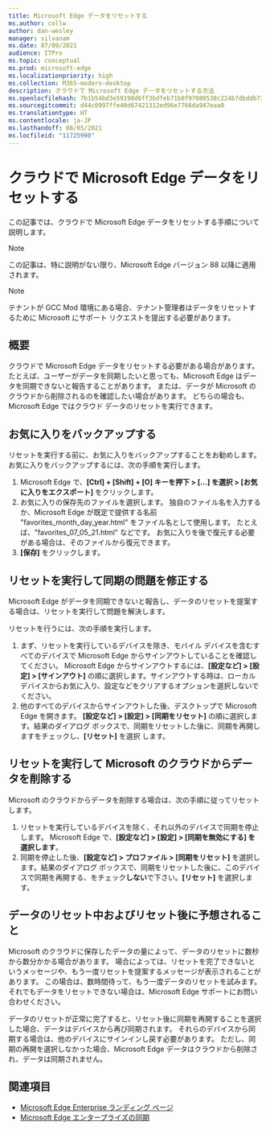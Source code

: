 ```yaml
---
title: Microsoft Edge データをリセットする
ms.author: collw
author: dan-wesley
manager: silvanam
ms.date: 07/09/2021
audience: ITPro
ms.topic: conceptual
ms.prod: microsoft-edge
ms.localizationpriority: high
ms.collection: M365-modern-desktop
description: クラウドで Microsoft Edge データをリセットする方法
ms.openlocfilehash: 7b1b54bd3e59190d6ff3bdfeb71b8f97080538c224b7dbddb73b9d11708706ac
ms.sourcegitcommit: d44c0997ffe40d67421312ed96e7766da947eaa0
ms.translationtype: HT
ms.contentlocale: ja-JP
ms.lasthandoff: 08/05/2021
ms.locfileid: "11725990"
---
```

# <a name="reset-microsoft-edge-data-in-the-cloud"></a>クラウドで Microsoft Edge データをリセットする

この記事では、クラウドで Microsoft Edge データをリセットする手順について説明します。

> [!NOTE]
> この記事は、特に説明がない限り、Microsoft Edge バージョン 88 以降に適用されます。

> [!NOTE]
> テナントが GCC Mod 環境にある場合、テナント管理者はデータをリセットするために Microsoft にサポート リクエストを提出する必要があります。

## <a name="overview"></a>概要

クラウドで Microsoft Edge データをリセットする必要がある場合があります。 たとえば、ユーザーがデータを同期したいと思っても、Microsoft Edge はデータを同期できないと報告することがあります。 または、データが Microsoft のクラウドから削除されるのを確認したい場合があります。 どちらの場合も、Microsoft Edge ではクラウド データのリセットを実行できます。

## <a name="back-up-your-favorites"></a>お気に入りをバックアップする

リセットを実行する前に、お気に入りをバックアップすることをお勧めします。 お気に入りをバックアップするには、次の手順を実行します。

1. Microsoft Edge で、**[Ctrl] + [Shift] + [O] キーを押下 > [...] を選択 > [お気に入りをエクスポート]** をクリックします。
2. お気に入りの保存先のファイルを選択します。 独自のファイル名を入力するか、Microsoft Edge が既定で提供する名前 "favorites_month_day_year.html" をファイル名として使用します。 たとえば、"favorites_07_05_21.html" などです。 お気に入りを後で復元する必要がある場合は、そのファイルから復元できます。
3. **[保存]** をクリックします。

## <a name="perform-a-reset-to-fix-a-synchronization-problem"></a>リセットを実行して同期の問題を修正する

Microsoft Edge がデータを同期できないと報告し、データのリセットを提案する場合は、リセットを実行して問題を解決します。

リセットを行うには、次の手順を実行します。

1. まず、リセットを実行しているデバイスを除き、モバイル デバイスを含むすべてのデバイスで Microsoft Edge からサインアウトしていることを確認してください。 Microsoft Edge からサインアウトするには、**[設定など] > [設定] > [サインアウト]** の順に選択します。サインアウトする時は、ローカル デバイスからお気に入り、設定などをクリアするオプションを選択しないでください。
2. 他のすべてのデバイスからサインアウトした後、デスクトップで Microsoft Edge を開きます。 **[設定など] > [設定] > [同期をリセット]** の順に選択します。結果のダイアログ ボックスで、同期をリセットした後に、同期を再開しますをチェックし、**[リセット]** を選択 します。

## <a name="perform-a-reset-to-remove-your-data-from-microsofts-cloud"></a>リセットを実行して Microsoft のクラウドからデータを削除する

Microsoft のクラウドからデータを削除する場合は、次の手順に従ってリセットします。

1. リセットを実行しているデバイスを除く、それ以外のデバイスで同期を停止します。  Microsoft Edge で、**[設定など] > [設定] > [同期を無効にする] を選択します**。  
2. 同期を停止した後、**[設定など] > プロファイル > [同期をリセット]** を選択します。結果のダイアログ ボックスで、同期をリセットした後に、このデバイスで同期を再開する、をチェック**しない**で下さい。**[リセット]** を選択します。

## <a name="what-to-expect-during-and-after-a-data-reset"></a>データのリセット中およびリセット後に予想されること

Microsoft のクラウドに保存したデータの量によって、データのリセットに数秒から数分かかる場合があります。 場合によっては、リセットを完了できないというメッセージや、もう一度リセットを提案するメッセージが表示されることがあります。 この場合は、数時間待って、もう一度データのリセットを試みます。 それでもデータをリセットできない場合は、Microsoft Edge サポートにお問い合わせください。

データのリセットが正常に完了すると、リセット後に同期を再開することを選択した場合、データはデバイスから再び同期されます。 それらのデバイスから同期する場合は、他のデバイスにサインインし戻す必要があります。 ただし、同期の再開を選択しなかった場合、Microsoft Edge データはクラウドから削除され、データは同期されません。

## <a name="see-also"></a>関連項目

- [Microsoft Edge Enterprise ランディング ページ](https://aka.ms/EdgeEnterprise)
- [Microsoft Edge エンタープライズの同期](microsoft-edge-enterprise-sync.md)
